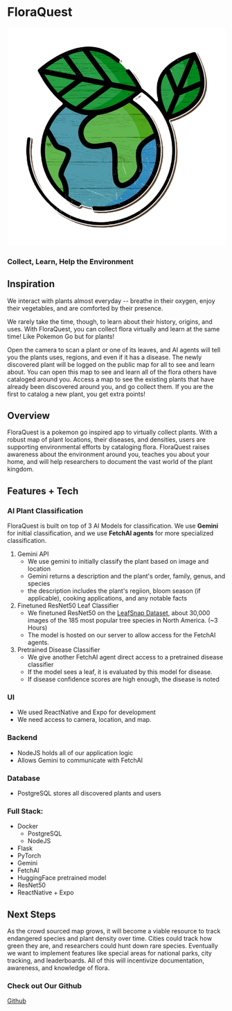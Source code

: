 # FloraQuest

![icon](https://github.com/jeanbaptistedebize/LaHacks/blob/main/icon.png)

### Collect, Learn, Help the Environment

## Inspiration
We interact with plants almost everyday -- breathe in their oxygen, enjoy their vegetables, and are comforted by their presence. 

We rarely take the time, though, to learn about their history, origins, and uses. With FloraQuest, you can collect flora virtually and learn at the same time! Like Pokemon Go but for plants!

Open the camera to scan a plant or one of its leaves, and AI agents will tell you the plants uses, regions, and even if it has a disease. 
The newly discovered plant will be logged on the public map for all to see and learn about. You can open this map to see and learn all of the flora others have cataloged around you.
Access a map to see the existing plants that have already been discovered around you, and go collect them. 
If you are the first to catalog a new plant, you get extra points!

## Overview
FloraQuest is a pokemon go inspired app to virtually collect plants. With a robust map of plant locations, their diseases, and densities, users are supporting environmental efforts by cataloging flora. 
FloraQuest raises awareness about the environment around you, teaches you about your home, and will help researchers to document the vast world of the plant kingdom. 

## Features + Tech

### AI Plant Classification

FloraQuest is built on top of 3 AI Models for classification. We use **Gemini** for initial classification, and we use **FetchAI agents** for more specialized classification.
1. Gemini API
    - We use gemini to initially classify the plant based on image and location
    - Gemini returns a description and the plant's order, family, genus, and species
    - the description includes the plant's regiion, bloom season (if applicable), cooking applications, and any notable facts
2. Finetuned ResNet50 Leaf Classifier
    - We finetuned ResNet50 on the [LeafSnap Dataset](https://leafsnap.com/dataset/), about 30,000 images of the 185 most popular tree species in North America. (~3 Hours)
    - The model is hosted on our server to allow access for the FetchAI agents.
3. Pretrained Disease Classifier
    - We give another FetchAI agent direct access to a pretrained disease classifier
    - If the model sees a leaf, it is evaluated by this model for disease. 
    - If disease confidence scores are high enough, the disease is noted

### UI

- We used ReactNative and Expo for development
- We need access to camera, location, and map.

### Backend

- NodeJS holds all of our application logic
- Allows Gemini to communicate with FetchAI

### Database

- PostgreSQL stores all discovered plants and users

### Full Stack: 

- Docker
    - PostgreSQL
    - NodeJS
- Flask
- PyTorch
- Gemini
- FetchAI
- HuggingFace pretrained model
- ResNet50
- ReactNative + Expo


## Next Steps
As the crowd sourced map grows, it will become a viable resource to track endangered species and plant density over time. Cities could track how green they are, and researchers could hunt down rare species. 
Eventually we want to implement features like special areas for national parks, city tracking, and leaderboards. All of this will incentivize documentation, awareness, and knowledge of flora. 

### Check out Our Github
[Github](https://github.com/jeanbaptistedebize/LaHacks)




